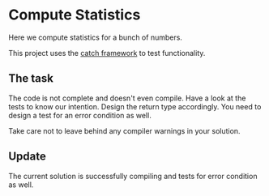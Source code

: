 # Compute Statistics

Here we compute statistics for a bunch of numbers.

This project uses the
[catch framework](https://github.com/catchorg/Catch2/blob/master/docs/tutorial.md#top)
to test functionality.

## The task

The code is not complete and doesn't even compile.
Have a look at the tests to know our intention.
Design the return type accordingly.
You need to design a test for an error condition as well.

Take care not to leave behind any compiler warnings in your solution.

## Update
The current solution is successfully compiling and tests for error condition as well.

